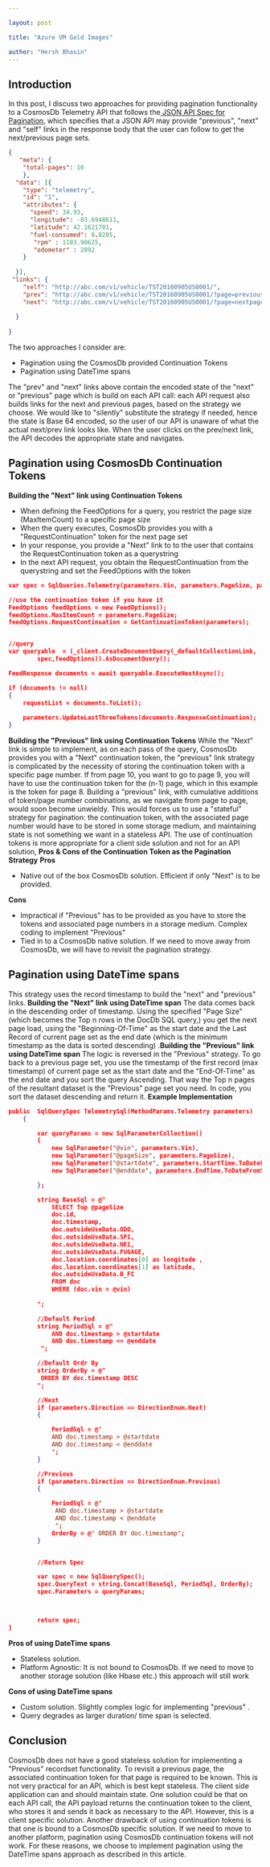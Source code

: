 ```yaml
---

layout: post

title: "Azure VM Gold Images"

author: "Hersh Bhasin"
---
```


## Introduction

In this post, I discuss two approaches for providing pagination functionality to a CosmosDb  Telemetry API that follows the[ JSON API Spec  for Pagination](http://jsonapi.org/examples/#pagination), which specifies that a JSON API may provide "previous", "next" and "self" links in the response body that the user can follow to get the next/previous page sets.

```json
{
   "meta": {
    "total-pages": 10
    }, 
  "data": [{
    "type": "telemetry",
    "id": "1",
    "attributes": {
      "speed": 34.93,
      "longitude": -83.6948611,
      "latitude": 42.1621701,
      "fuel-consumed": 0.8205,
       "rpm" : 1103.90625,
       "odometer" : 2892
    }
    
  }], 
 "links": {
    "self": "http://abc.com/v1/vehicle/TST20160905US0001/",
    "prev": "http://abc.com/v1/vehicle/TST20160905US0001/?page=previouspage_state_encoded",
    "next": "http://abc.com/v1/vehicle/TST20160905US0001/?page=nextpage_state_encoded",
   
  }
  
}
```

The two approaches I consider are:

- Pagination using the CosmosDb provided Continuation Tokens
- Pagination using DateTime spans

The  "prev"  and "next" links above contain the encoded state of the "next" or "previous" page which is build on each API call: each  API request also  builds links for the next and previous pages, based on the strategy we choose. We would like to "silently" substitute the strategy if needed, hence the state is Base 64 encoded, so the user of our API is unaware of what the actual next/prev link looks like. When the user clicks on the prev/next link, the API decodes the appropriate state and navigates.

## Pagination using CosmosDb Continuation Tokens

**Building the "Next" link using Continuation Tokens**

- When defining the FeedOptions for a query, you restrict the page size (MaxItemCount) to a specific page size
- When the query executes, CosmosDb provides you with a "RequestContinuation" token for the next page set
- In your response, you  provide a "Next" link to to the user that contains the RequestContinuation token as a querystring
- In the next API request, you obtain the RequestContinuation from the querystring and set the FeedOptions with the token

```json
var spec = SqlQueries.Telemetry(parameters.Vin, parameters.PageSize, parameters.StartDate, parameters.EndDate);

//use the continuation token if you have it
FeedOptions feedOptions = new FeedOptions();
feedOptions.MaxItemCount = parameters.PageSize;
feedOptions.RequestContinuation = GetContinuationToken(parameters);


//query
var queryable  = (_client.CreateDocumentQuery(_defaultCollectionLink,
        spec,feedOptions)).AsDocumentQuery();

FeedResponse documents = await queryable.ExecuteNextAsync();

if (documents != null)
{
    requestList = documents.ToList();
    
    parameters.UpdateLastThreeTokens(documents.ResponseContinuation);
}
```

**Building the "Previous" link using Continuation Tokens** While the "Next" link  is simple to implement, as on each pass of the query, CosmosDb provides you with a "Next" continuation token, the "previous" link strategy is complicated by the necessity of storing the  continuation token with a specific page number. If from page 10, you want to go to page 9, you will have to use the continuation token for the (n-1) page, which in this example is the token for page 8. Building a "previous" link, with cumulative additions of token/page number combinations, as we navigate from page to page,  would soon become unwieldy.  This would  forces us to use a "stateful" strategy for pagination:  the continuation token, with the associated page number would have to be stored in some storage medium, and maintaining state  is not something we want in a stateless API. The use of continuation tokens is more appropriate for a client side solution and not for an API solution, **Pros & Cons of the Continuation Token  as the Pagination Strategy** **Pros**

- Native out of the box CosmosDb solution. Efficient if only "Next" is to be provided.

**Cons**

- Impractical if "Previous" has to be provided as you have to store the tokens and associated page numbers in a storage medium. Complex coding to implement "Previous"
- Tied in to a CosmosDb native solution. If we need to move away from CosmosDb, we will have to revisit the pagination strategy.


## Pagination using DateTime spans

This strategy uses the record timestamp  to build the "next" and "previous" links.  **Building the "Next" link  using DateTime span** The data comes back in the descending order of timestamp.  Using the specified "Page Size" (which becomes the Top n rows in the DocDb SQL query,)  you get the next page load, using the "Beginning-Of-Time" as the start date and the Last Record of current page set as the end date  (which is the minimum timestamp as the data is sorted descending) .**Building the "Previous" link  using DateTime span** The logic is reversed in the "Previous" strategy.  To go back to a previous page set, you  use the timestamp of the first record (max timestamp) of current page set as the start date and the "End-Of-Time" as the end date and you sort the query Ascending. That way the Top n pages of the resultant dataset is the "Previous" page set you need. In code, you sort the dataset descending and return it. **Example Implementation**

```json
public  SqlQuerySpec TelemetrySql(MethodParams.Telemetry parameters)
    {

        var queryParams = new SqlParameterCollection()
        {
            new SqlParameter("@vin", parameters.Vin),
            new SqlParameter("@pageSize", parameters.PageSize),
            new SqlParameter("@startdate", parameters.StartTime.ToDateFromString()),
            new SqlParameter("@enddate", parameters.EndTime.ToDateFromString())

        };

        string BaseSql = @"
            SELECT Top @pageSize
            doc.id,
            doc.timestamp,
            doc.outsideUseData.ODO,
            doc.outsideUseData.SP1,  
            doc.outsideUseData.NE1,
            doc.outsideUseData.FUGAGE,
            doc.location.coordinates[0] as longitude ,
            doc.location.coordinates[1] as latitude,
            doc.outsideUseData.B_FC
            FROM doc
            WHERE (doc.vin = @vin)
           
        ";

        //Default Period
        string PeriodSql = @"
            AND doc.timestamp > @startdate
            AND doc.timestamp <= @enddate
         ";

        //Default Ordr By
        string OrderBy = @"
         ORDER BY doc.timestamp DESC
        ";

        //Next
        if (parameters.Direction == DirectionEnum.Next)
        {

            PeriodSql = @"
            AND doc.timestamp > @startdate
            AND doc.timestamp < @enddate
            ";
        }

        //Previous
        if (parameters.Direction == DirectionEnum.Previous)
        {

            PeriodSql = @"
             AND doc.timestamp > @startdate
             AND doc.timestamp < @enddate
             ";
            OrderBy = @" ORDER BY doc.timestamp";
        }


        //Return Spec

        var spec = new SqlQuerySpec();
        spec.QueryText = string.Concat(BaseSql, PeriodSql, OrderBy);
        spec.Parameters = queryParams;



        return spec;
}
```

 

**Pros of using DateTime spans**

- Stateless solution.
- Platform Agnostic: It is not bound to CosmosDb. If we need to move to another storage solution (like Hbase etc.) this approach will still work

**Cons of using DateTime spans**

- Custom solution.  Slightly complex logic for  implementing "previous" .
- Query degrades as larger duration/ time span is selected.

## Conclusion

CosmosDb does not have a good stateless solution for implementing a "Previous" recordset functionality. To revisit a previous page, the associated continuation token for that page is required to be known. This is not very practical for an API, which is best kept stateless. The client side application can and should maintain state. One solution could be that on each API call, the API payload returns the continuation token to the client, who stores it and sends it back as necessary to the API. However, this is a client specific solution. Another drawback of using continuation tokens is that one is bound to a CosmosDb specific solution. If we need to move to another platform, pagination using CosmosDb continuation tokens will not work. For these reasons, we choose to implement pagination using the DateTime spans approach as described in this article.      